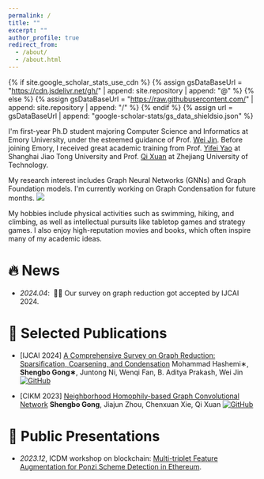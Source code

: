 ```yaml
---
permalink: /
title: ""
excerpt: ""
author_profile: true
redirect_from: 
  - /about/
  - /about.html
---
```


{% if site.google_scholar_stats_use_cdn %}
{% assign gsDataBaseUrl = "https://cdn.jsdelivr.net/gh/" | append: site.repository | append: "@" %}
{% else %}
{% assign gsDataBaseUrl = "https://raw.githubusercontent.com/" | append: site.repository | append: "/" %}
{% endif %}
{% assign url = gsDataBaseUrl | append: "google-scholar-stats/gs_data_shieldsio.json" %}

<span class='anchor' id='about-me'></span>

I'm first-year Ph.D student majoring Computer Science and Informatics at Emory University, under the esteemed guidance of Prof. [Wei Jin](https://www.cs.emory.edu/~wjin30//). Before joining Emory, I received great academic training from Prof. [Yifei Yao](https://en.bme.sjtu.edu.cn/show-33-130.html) at Shanghai Jiao Tong University and Prof. [Qi Xuan](http://xuanqi-net.com/) at Zhejiang University of Technology.

My research interest includes Graph Neural Networks (GNNs) and Graph Foundation models. 
I'm currently working on Graph Condensation for future months.
<a href='https://scholar.google.com/citations?user=E_8F3Z4AAAAJ'><img src="https://img.shields.io/endpoint?url={{ url | url_encode }}&logo=Google%20Scholar&labelColor=f6f6f6&color=9cf&style=flat&label=citations"></a>

My hobbies include physical activities such as swimming, hiking, and climbing, as well as intellectual pursuits like tabletop games and strategy games. I also enjoy high-reputation movies and books, which often inspire many of my academic ideas.


# 🔥 News
- *2024.04*: &nbsp;🎉🎉 Our survey on graph reduction got accepted by IJCAI 2024.

# 📝 Selected Publications 

<!--<div class='paper-box'><div class='paper-box-image'><div><div class="badge">IJCAI 2024</div><img src='images/500x300.png' alt="sym" width="100%"></div></div>
<div class='paper-box-text' markdown="1">-->

- [IJCAI 2024] [A Comprehensive Survey on Graph Reduction: Sparsification, Coarsening, and
Condensation](https://arxiv.org/pdf/2402.03358) Mohammad Hashemi∗, **Shengbo Gong∗**, Juntong Ni, Wenqi Fan, B. Aditya Prakash, Wei Jin
 [![GitHub](https://img.shields.io/badge/github-%23121011.svg?style=for-the-badge&logo=github&logoColor=white)](https://github.com/Emory-Melody/awesome-graph-reduction)

- [CIKM 2023] [Neighborhood Homophily-based Graph Convolutional Network](https://dl.acm.org/doi/abs/10.1145/3583780.3615195) **Shengbo Gong**, Jiajun Zhou, Chenxuan Xie, Qi Xuan
  [![GitHub](https://img.shields.io/badge/github-%23121011.svg?style=for-the-badge&logo=github&logoColor=white)](https://github.com/rockcor/NHGCN)

  
<!--[**Project**](https://scholar.google.com/citations?view_op=view_citation&hl=zh-CN&user=E_8F3Z4AAAAJ&citation_for_view=E_8F3Z4AAAAJ:ufrVoPGSRksC) <strong><span class='show_paper_citations' data='DhtAFkwAAAAJ:ALROH1vI_8AC'></span></strong>
- Lorem ipsum dolor sit amet, consectetur adipiscing elit. Vivamus ornare aliquet ipsum, ac tempus justo dapibus sit amet. </div></div>
- [Lorem ipsum dolor sit amet, consectetur adipiscing elit. Vivamus ornare aliquet ipsum, ac tempus justo dapibus sit amet](https://github.com), A, B, C, **CVPR 2020**-->

# 💬 Public Presentations
- *2023.12*, ICDM workshop on blockchain: [Multi-triplet Feature Augmentation for Ponzi
Scheme Detection in Ethereum](https://arxiv.org/pdf/2310.00856).

<!--# 💻 Internships
- Maybe 2 years later...-->
